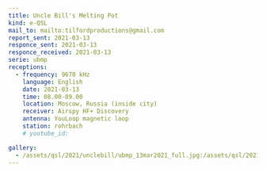 ```yaml
---
title: Uncle Bill's Melting Pot
kind: e-QSL
mail_to: mailto:tilfordproductions@gmail.com
report_sent: 2021-03-13
responce_sent: 2021-03-13
responce_received: 2021-03-13
serie: ubmp
receptions:
  - frequency: 9670 kHz
    language: English
    date: 2021-03-13
    time: 08.00-09.00
    location: Moscow, Russia (inside city)
    receiver: Airspy HF+ Discovery
    antenna: YouLoop magnetic loop
    station: rohrbach
    # youtube_id: 

gallery:
  - /assets/qsl/2021/unclebill/ubmp_13mar2021_full.jpg:/assets/qsl/2021/unclebill/ubmp_13mar2021_small.jpg
---
```

